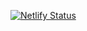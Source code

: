 [![Netlify Status](https://api.netlify.com/api/v1/badges/9c24c006-a3cb-47f8-9e55-f2005b0a5766/deploy-status)](https://app.netlify.com/sites/loving-heisenberg-1932ab/deploys)